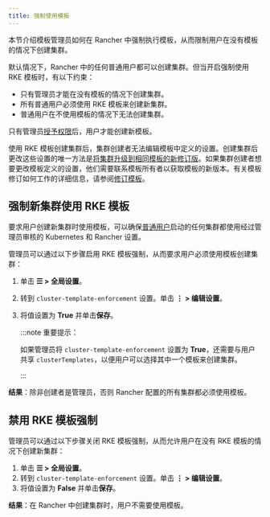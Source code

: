 ```yaml
---
title: 强制使用模板
---
```


本节介绍模板管理员如何在 Rancher 中强制执行模板，从而限制用户在没有模板的情况下创建集群。

默认情况下，Rancher 中的任何普通用户都可以创建集群。但当开启强制使用 RKE 模板时，有以下约束：

- 只有管理员才能在没有模板的情况下创建集群。
- 所有普通用户必须使用 RKE 模板来创建新集群。
- 普通用户在不使用模板的情况下无法创建集群。

只有管​​理员[授予权限](creator-permissions.md#允许用户创建模板)后，用户才能创建新模板。

使用 RKE 模板创建集群后，集群创建者无法编辑模板中定义的设置。创建集群后更改这些设置的唯一方法是[将集群升级到相同模板的新修订版](apply-templates.md#更新使用-rke-模板创建的集群)。如果集群创建者想要更改模板定义的设置，他们需要联系模板所有者以获取模板的新版本。有关模板修订如何工作的详细信息，请参阅[修订模板](manage-templates.md#更新模板)。

## 强制新集群使用 RKE 模板

要求用户创建新集群时使用模板，可以确保[普通用户](../../users/authn-and-authz/manage-role-based-access-control-rbac/global-permissions.md)启动的任何集群都使用经过管理员审核的 Kubernetes 和 Rancher 设置。

管理员可以通过以下步骤启用 RKE 模板强制，从而要求用户必须使用模板创建集群：

1. 单击 **☰ > 全局设置**。
1. 转到 `cluster-template-enforcement` 设置。单击 **⋮ > 编辑设置**。
1. 将值设置为 **True** 并单击**保存**。

   :::note 重要提示：

   如果管理员将 `cluster-template-enforcement` 设置为 <b>True</b>，还需要与用户共享 `clusterTemplates`，以便用户可以选择其中一个模板来创建集群。

   :::

**结果**：除非创建者是管理员，否则 Rancher 配置的所有集群都必须使用模板。

## 禁用 RKE 模板强制

管理员可以通过以下步骤关闭 RKE 模板强制，从而允许用户在没有 RKE 模板的情况下创建新集群：

1. 单击 **☰ > 全局设置**。
1. 转到 `cluster-template-enforcement` 设置。单击 **⋮ > 编辑设置**。
1. 将值设置为 **False** 并单击**保存**。

**结果**：在 Rancher 中创建集群时，用户不需要使用模板。
